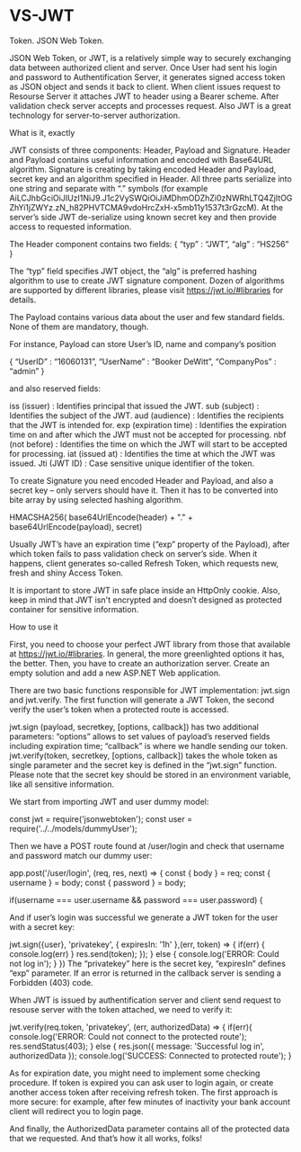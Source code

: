 # VS-JWT
Token. JSON Web Token.

JSON Web Token, or JWT, is a relatively simple way to securely exchanging data between authorized client  and server. Once User had sent his login and password to Authentification Server, it generates signed access token as JSON object and sends it back to client. When client issues request to Resourse Server it attaches JWT to header using a Bearer scheme. After validation check server accepts and processes request. Also JWT is a great technology for server-to-server authorization.

What is it, exactly

JWT consists of three components: Header, Payload and Signature. Header and Payload contains useful information and encoded with Base64URL algorithm. Signature is creating by taking encoded Header and Payload, secret key and an algorithm specified in Header. All three parts serialize into one string and separate with “.” symbols (for example AiLCJhbGciOiJIUzI1NiJ9.J1c2VySWQiOiJiMDhmODZhZi0zNWRhLTQ4ZjItOGZhYi1jZWYz.zN_h82PHVTCMA9vdoHrcZxH-x5mb11y1537t3rGzcM). At the server’s side JWT de-serialize using known secret key and then provide access to requested information.

The Header component contains two fields:
{
“typ” : “JWT”,
“alg” : “HS256”
}

The “typ” field specifies JWT object, the “alg” is preferred hashing algorithm to use to create JWT signature component. Dozen of algorithms are supported by different libraries, please visit https://jwt.io/#libraries for details.

The Payload contains various data about the user and few standard fields. None of them are mandatory, though.

For instance, Payload can store User’s ID, name and company’s position

{
	“UserID” : “16060131”,
	“UserName” : “Booker DeWitt”,
	“CompanyPos” : “admin”
}

and also reserved fields:

iss (issuer) : Identifies principal that issued the JWT.
sub (subject) : Identifies the subject of the JWT.
aud (audience) : Identifies the recipients that the JWT is intended for.
exp (expiration time) : Identifies the expiration time on and after which the JWT must not be accepted for processing.
nbf (not before) : Identifies the time on which the JWT will start to be accepted for processing.
iat (issued at) : Identifies the time at which the JWT was issued.
Jti (JWT ID) : Case sensitive unique identifier of the token.

To create Signature you need encoded Header and Payload, and also a secret key – only servers should have it. Then it has to be converted into bite array by using selected hashing algorithm.

HMACSHA256(
  base64UrlEncode(header) + "." +
  base64UrlEncode(payload),
  secret)

Usually JWT’s have an expiration time (“exp” property of the Payload), after which token fails to pass validation check on server’s side. When it happens, client generates so-called Refresh Token, which requests new, fresh and shiny Access Token.

It is important to store JWT in safe place inside an HttpOnly cookie. Also, keep in mind that JWT isn't encrypted and doesn’t designed as protected container for sensitive information.

How to use it

First, you need to choose your perfect JWT library from those that available at https://jwt.io/#libraries. In general, the more greenlighted options it has, the better. Then, you have to create an authorization server. Create an empty solution and add a new ASP.NET Web application.

There are two basic functions responsible for JWT implementation: jwt.sign and jwt.verify. The first function will generate a JWT Token, the second verify the user’s token when a protected route is accessed.

jwt.sign (payload, secretkey, [options, callback]) has two additional parameters: “options” allows to set values of payload’s reserved fields including expiration time; “callback” is where we handle sending our token. jwt.verify(token, secretkey, [options, callback]) takes the whole token as single parameter and the secret key is defined in the “jwt.sign” function. Please note that the secret key should be stored in an environment variable, like all sensitive information.

We start from importing JWT and user dummy model:

const jwt = require('jsonwebtoken');
const user = require('../../models/dummyUser');

Then we have a POST route found at /user/login and check that username and password match our dummy user:

app.post('/user/login', (req, res, next) => {
const { body } = req;
const { username } = body;
const { password } = body;

if(username === user.username && password === user.password) {

And if user’s login was successful we generate a JWT token for the user with a secret key:

jwt.sign({user}, 'privatekey', { expiresIn: '1h' },(err, token) => {
if(err) { console.log(err) }
res.send(token);
});
} else {
console.log('ERROR: Could not log in');
}
})
The “privatekey” here is the secret key, “expiresIn” defines “exp” parameter. If an error is returned in the callback server is sending a Forbidden (403) code.

When JWT is issued by authentification server and client send request to resouse server with the token attached, we need to verify it:

jwt.verify(req.token, 'privatekey', (err, authorizedData) => {
if(err){
console.log('ERROR: Could not connect to the protected route');
res.sendStatus(403);
} else {
res.json({
message: 'Successful log in',
authorizedData
}); 
console.log('SUCCESS: Connected to protected route');
}

As for expiration date, you might need to implement some checking procedure. If token is expired you can ask user to login again, or create another access token after receiving refresh token. The first approach is more secure: for example, after few minutes of inactivity your bank account client will redirect you to login page.

And finally, the AuthorizedData parameter contains all of the protected data that we requested. And that’s how it all works, folks!

